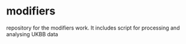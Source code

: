 # modifiers
repository for the modifiers work. It includes script for processing and analysing UKBB data
